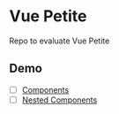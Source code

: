 # Vue Petite

Repo to evaluate Vue Petite

## Demo

- [ ] [Components](https://petite.toolbomber.com)
- [ ] [Nested Components](https://petite.toolbomber.com/vote/)
